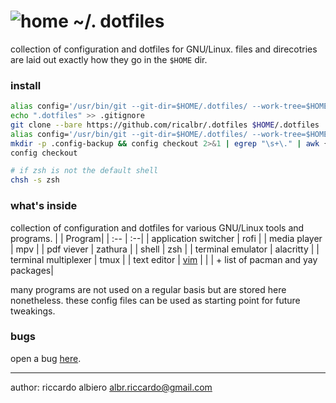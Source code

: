 # ![home](https://win98icons.alexmeub.com/icons/png/regedit-0.png) ~/. dotfiles

collection of configuration and dotfiles for GNU/Linux. files and direcotries are laid out exactly how they go in the `$HOME` dir.

### install
```bash
alias config='/usr/bin/git --git-dir=$HOME/.dotfiles/ --work-tree=$HOME'
echo ".dotfiles" >> .gitignore
git clone --bare https://github.com/ricalbr/.dotfiles $HOME/.dotfiles
alias config='/usr/bin/git --git-dir=$HOME/.dotfiles/ --work-tree=$HOME'
mkdir -p .config-backup && config checkout 2>&1 | egrep "\s+\." | awk {'print $1'} | xargs -I{} mv {} .config-backup/{}
config checkout

# if zsh is not the default shell
chsh -s zsh
```

### what's inside 
collection of configuration and dotfiles for various GNU/Linux tools and programs.
|   | Program|
| :-- | :--|
| application switcher | rofi | 
| media player | mpv | 
| pdf viever | zathura | 
| shell | zsh | 
| terminal emulator | alacritty | 
| terminal multiplexer | tmux | 
| text editor | [vim](https://github.com/ricalbr/vim) | 
| | + list of pacman and yay packages|

many programs are not used on a regular basis but are stored here nonetheless. these config files can be used as starting point for future tweakings.

### bugs
open a bug [here](https://github.com/ricalbr/.dotfiles/issues).

---
author: riccardo albiero albr.riccardo@gmail.com
